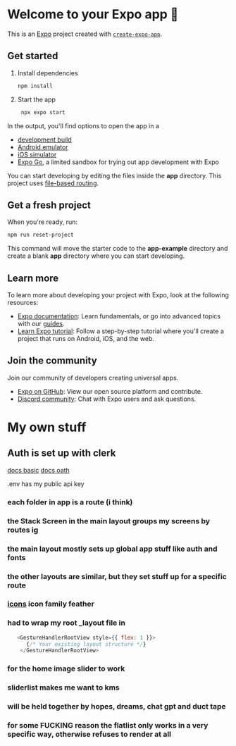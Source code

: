 # Welcome to your Expo app 👋

This is an [Expo](https://expo.dev) project created with [`create-expo-app`](https://www.npmjs.com/package/create-expo-app).

## Get started

1. Install dependencies

   ```bash
   npm install
   ```

2. Start the app

   ```bash
    npx expo start
   ```

In the output, you'll find options to open the app in a

- [development build](https://docs.expo.dev/develop/development-builds/introduction/)
- [Android emulator](https://docs.expo.dev/workflow/android-studio-emulator/)
- [iOS simulator](https://docs.expo.dev/workflow/ios-simulator/)
- [Expo Go](https://expo.dev/go), a limited sandbox for trying out app development with Expo

You can start developing by editing the files inside the **app** directory. This project uses [file-based routing](https://docs.expo.dev/router/introduction).

## Get a fresh project

When you're ready, run:

```bash
npm run reset-project
```

This command will move the starter code to the **app-example** directory and create a blank **app** directory where you can start developing.

## Learn more

To learn more about developing your project with Expo, look at the following resources:

- [Expo documentation](https://docs.expo.dev/): Learn fundamentals, or go into advanced topics with our [guides](https://docs.expo.dev/guides).
- [Learn Expo tutorial](https://docs.expo.dev/tutorial/introduction/): Follow a step-by-step tutorial where you'll create a project that runs on Android, iOS, and the web.

## Join the community

Join our community of developers creating universal apps.

- [Expo on GitHub](https://github.com/expo/expo): View our open source platform and contribute.
- [Discord community](https://chat.expo.dev): Chat with Expo users and ask questions.

# My own stuff

## Auth is set up with clerk
[docs basic](https://clerk.com/docs/quickstarts/expo)
[docs oath](https://clerk.com/docs/custom-flows/oauth-connections)

.env has my public api key

### each folder in app is a route (i think) 
### the Stack Screen in the main layout groups my screens by routes ig 

### the main layout mostly sets up global app stuff like auth and fonts

### the other layouts are similar, but they set stuff up for a specific route

### [icons](https://icons.expo.fyi/Index) icon family feather

### had to wrap my root _layout file in 
```js
   <GestureHandlerRootView style={{ flex: 1 }}>
      {/* Your existing layout structure */}
    </GestureHandlerRootView>
```
### for the home image slider to work

### sliderlist makes me want to kms 

### will be held together by hopes, dreams, chat gpt and duct tape

### for some FUCKING reason the flatlist only works in a very specific way, otherwise refuses to render at all